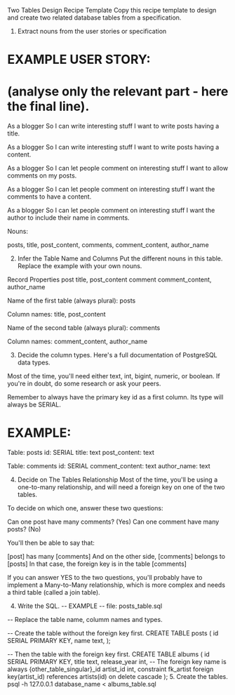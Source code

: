 Two Tables Design Recipe Template
Copy this recipe template to design and create two related database tables from a specification.

1. Extract nouns from the user stories or specification
# EXAMPLE USER STORY:
# (analyse only the relevant part - here the final line).

As a blogger
So I can write interesting stuff
I want to write posts having a title.

As a blogger
So I can write interesting stuff
I want to write posts having a content.

As a blogger
So I can let people comment on interesting stuff
I want to allow comments on my posts.

As a blogger
So I can let people comment on interesting stuff
I want the comments to have a content.

As a blogger
So I can let people comment on interesting stuff
I want the author to include their name in comments.

Nouns:

posts, title, post_content, comments, comment_content, author_name


2. Infer the Table Name and Columns
Put the different nouns in this table. Replace the example with your own nouns.

Record	Properties
post	title, post_content
comment	comment_content, author_name

Name of the first table (always plural): posts

Column names: title, post_content

Name of the second table (always plural): comments

Column names: comment_content, author_name

3. Decide the column types.
Here's a full documentation of PostgreSQL data types.

Most of the time, you'll need either text, int, bigint, numeric, or boolean. If you're in doubt, do some research or ask your peers.

Remember to always have the primary key id as a first column. Its type will always be SERIAL.

# EXAMPLE:

Table: posts
id: SERIAL
title: text
post_content: text

Table: comments
id: SERIAL
comment_content: text
author_name: text

4. Decide on The Tables Relationship
Most of the time, you'll be using a one-to-many relationship, and will need a foreign key on one of the two tables.

To decide on which one, answer these two questions:

Can one post have many comments? (Yes)
Can one comment have many posts? (No)

You'll then be able to say that:

[post] has many [comments]
And on the other side, [comments] belongs to [posts]
In that case, the foreign key is in the table [comments]


If you can answer YES to the two questions, you'll probably have to implement a Many-to-Many relationship, which is more complex and needs a third table (called a join table).

4. Write the SQL.
-- EXAMPLE
-- file: posts_table.sql

-- Replace the table name, columm names and types.

-- Create the table without the foreign key first.
CREATE TABLE posts (
  id SERIAL PRIMARY KEY,
  name text,
);

-- Then the table with the foreign key first.
CREATE TABLE albums (
  id SERIAL PRIMARY KEY,
  title text,
  release_year int,
-- The foreign key name is always {other_table_singular}_id
  artist_id int,
  constraint fk_artist foreign key(artist_id)
    references artists(id)
    on delete cascade
);
5. Create the tables.
psql -h 127.0.0.1 database_name < albums_table.sql